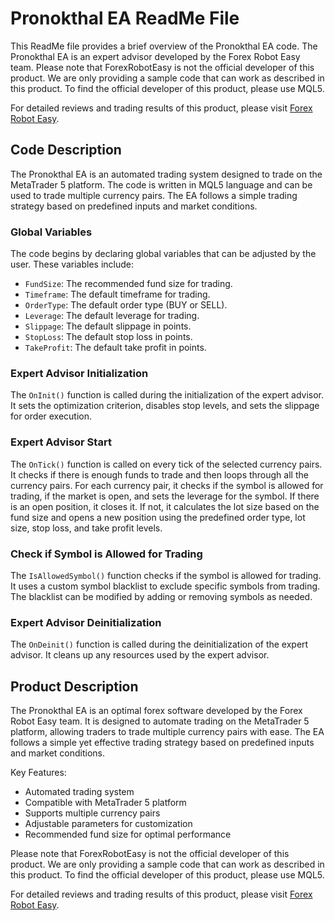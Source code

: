 # Pronokthal EA ReadMe File

This ReadMe file provides a brief overview of the Pronokthal EA code. The Pronokthal EA is an expert advisor developed by the Forex Robot Easy team. Please note that ForexRobotEasy is not the official developer of this product. We are only providing a sample code that can work as described in this product. To find the official developer of this product, please use MQL5.

For detailed reviews and trading results of this product, please visit [Forex Robot Easy](https://forexroboteasy.com/forex-robot-review/pronokthal-ea-review-optimal-forex-software-for-all-currencies/).

## Code Description

The Pronokthal EA is an automated trading system designed to trade on the MetaTrader 5 platform. The code is written in MQL5 language and can be used to trade multiple currency pairs. The EA follows a simple trading strategy based on predefined inputs and market conditions.

### Global Variables

The code begins by declaring global variables that can be adjusted by the user. These variables include:

- `FundSize`: The recommended fund size for trading.
- `Timeframe`: The default timeframe for trading.
- `OrderType`: The default order type (BUY or SELL).
- `Leverage`: The default leverage for trading.
- `Slippage`: The default slippage in points.
- `StopLoss`: The default stop loss in points.
- `TakeProfit`: The default take profit in points.

### Expert Advisor Initialization

The `OnInit()` function is called during the initialization of the expert advisor. It sets the optimization criterion, disables stop levels, and sets the slippage for order execution.

### Expert Advisor Start

The `OnTick()` function is called on every tick of the selected currency pairs. It checks if there is enough funds to trade and then loops through all the currency pairs. For each currency pair, it checks if the symbol is allowed for trading, if the market is open, and sets the leverage for the symbol. If there is an open position, it closes it. If not, it calculates the lot size based on the fund size and opens a new position using the predefined order type, lot size, stop loss, and take profit levels.

### Check if Symbol is Allowed for Trading

The `IsAllowedSymbol()` function checks if the symbol is allowed for trading. It uses a custom symbol blacklist to exclude specific symbols from trading. The blacklist can be modified by adding or removing symbols as needed.

### Expert Advisor Deinitialization

The `OnDeinit()` function is called during the deinitialization of the expert advisor. It cleans up any resources used by the expert advisor.

## Product Description

The Pronokthal EA is an optimal forex software developed by the Forex Robot Easy team. It is designed to automate trading on the MetaTrader 5 platform, allowing traders to trade multiple currency pairs with ease. The EA follows a simple yet effective trading strategy based on predefined inputs and market conditions.

Key Features:

- Automated trading system
- Compatible with MetaTrader 5 platform
- Supports multiple currency pairs
- Adjustable parameters for customization
- Recommended fund size for optimal performance

Please note that ForexRobotEasy is not the official developer of this product. We are only providing a sample code that can work as described in this product. To find the official developer of this product, please use MQL5.

For detailed reviews and trading results of this product, please visit [Forex Robot Easy](https://forexroboteasy.com/forex-robot-review/pronokthal-ea-review-optimal-forex-software-for-all-currencies/).
